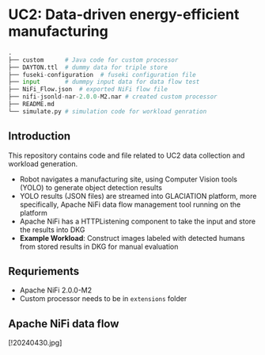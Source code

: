# UC2: Data-driven energy-efficient manufacturing

```python
.
├── custom		# Java code for custom processor 
├── DAYTON.ttl	# dummy data for triple store
├── fuseki-configuration  # fuseki configuration file
├── input		# dummpy input data for data flow test
├── NiFi_Flow.json	# exported NiFi flow file
├── nifi-jsonld-nar-2.0.0-M2.nar # created custom processor
├── README.md
└── simulate.py	# simulation code for workload genration
```



## Introduction

This repository contains code and file related to UC2 data collection and workload generation.

* Robot navigates a manufacturing site, using Computer Vision tools (YOLO) to generate object detection results
* YOLO results (JSON files) are streamed into GLACIATION platform, more specifically, Apache NiFi data flow management tool running on the platform
* Apache NiFi has a HTTPListening component to take the input and store the results into DKG
* **Example Workload**: Construct images labeled with detected humans from stored results in DKG for manual evaluation 



## Requriements

* Apache NiFi 2.0.0-M2
* Custom processor needs to be in ```extensions``` folder


## Apache NiFi data flow
[!20240430.jpg]
